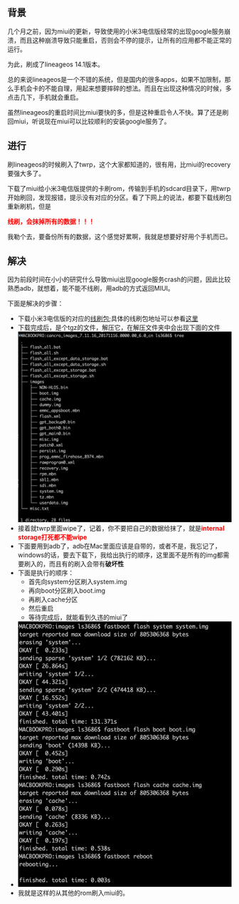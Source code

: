 ## 背景

 几个月之前，因为miui的更新，导致使用的小米3电信版经常的出现google服务崩溃，而且这种崩溃导致只能重启，否则会不停的提示，让所有的应用都不能正常的运行。

为此，刷成了lineageos 14.1版本。

总的来说lineageos是一个不错的系统，但是国内的很多apps，如果不加限制，那么手机会卡的不能自理，用起来想要摔碎的想法。而且在出现这种情况的时候，多点击几下，手机就会重启。

虽然lineageos的重启时间比miui要快的多，但是这种重启令人不快。算了还是刷回miui，听说现在miui可以比较顺利的安装google服务了。

## 进行

刷lineageos的时候刷入了twrp，这个大家都知道的，很有用，比miui的recovery要强大多了。

下载了miui给小米3电信版提供的卡刷rom，传输到手机的sdcard目录下，用twrp开始刷回，发现报错，提示没有对应的分区。看了下网上的说法，都要下载线刷包重新刷机，但是

<font color='red'><b>线刷，会抹掉所有的数据！！！</b></font>

我勒个去，要备份所有的数据，这个感觉好累啊，我就是想要好好用个手机而已。

## 解决

因为前段时间在小小的研究什么导致miui出现google服务crash的问题，因此比较熟悉adb，就想着，能不能不线刷，用adb的方式返回MIUI。

下面是解决的步骤：

- 下载小米3电信版的对应的[线刷包](http://bigota.d.miui.com/7.11.16/cancro_images_7.11.16_20171116.0000.00_6.0_cn_34170842a7.tgz);具体的线刷包地址可以参看[这里](https://www.miui.com/shuaji-393.html)
- 下载完成后，是个tgz的文件，解压它，在解压文件夹中会出现下面的文件![线刷包解压文件](/images/tupian/线刷包文件列表.jpg)
- 接着就twrp里面wipe了，记着，你不要把自己的数据给抹了，就是<font color='red'><b>internal storage打死都不能wipe</b></font>
- 下面要用到adb了，adb在Mac里面应该是自带的，或者不是，我忘记了，windows的话，要去下载下，我给出执行的顺序，这里面不是所有的img都需要刷入的，而且有的刷入会带有<b>破坏性</b>
- 下面是执行的顺序：
  - 首先向system分区刷入system.img
  - 再向boot分区刷入boot.img
  - 再刷入cache分区
  - 然后重启
  - 等待完成后，就能看到久违的miui了
- ![执行步骤](/images/tupian/执行步骤.jpg)
- 我就是这样的从其他的rom刷入miui的。